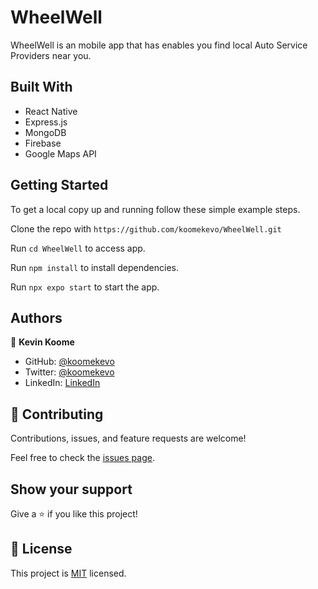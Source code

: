# WheelWell

WheelWell is an mobile app that has enables you find local Auto Service Providers near you.

## Built With

- React Native
- Express.js
- MongoDB
- Firebase
- Google Maps API


## Getting Started

To get a local copy up and running follow these simple example steps.

Clone the repo with `https://github.com/koomekevo/WheelWell.git`

Run `cd WheelWell` to access app.

Run `npm install` to install dependencies.

Run `npx expo start` to start the app.

## Authors

👤 **Kevin Koome**

- GitHub: [@koomekevo](https://github.com/koomekevo)
- Twitter: [@koomekevo](https://twitter.com/koomekevo)
- LinkedIn: [LinkedIn](https://ke.linkedin.com/in/kevin-koome-aab84186)

## 🤝 Contributing

Contributions, issues, and feature requests are welcome!

Feel free to check the [issues page](../../issues/).

## Show your support

Give a ⭐️ if you like this project!

## 📝 License

This project is [MIT](./MIT.md) licensed.
